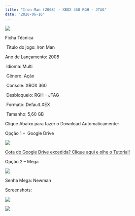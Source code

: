 ```yaml
---
title: "Iron Man (2008) - XBOX 360 RGH - JTAG"
date: "2020-06-16"
---
```


[![](https://1.bp.blogspot.com/-Cki3tvzblKE/XulQw8zPQBI/AAAAAAAAMbQ/PB5HEqHzR5wd98t58FKDiPlh30uoAbaPQCK4BGAsYHg/s320/1.jpg)](https://1.bp.blogspot.com/-Cki3tvzblKE/XulQw8zPQBI/AAAAAAAAMbQ/PB5HEqHzR5wd98t58FKDiPlh30uoAbaPQCK4BGAsYHg/s500/1.jpg)

Ficha Técnica

 Titulo do jogo: Iron Man

Ano de Lançamento: 2008

 Idioma: Multi

 Gênero: Ação

 Console: XBOX 360

 Desbloqueio: RGH – JTAG

 Formato: Default.XEX

 Tamanho: 5,60 GB

Clique Abaixo para fazer o Download Automaticamente:

Opção 1 –  Google Drive

[![](https://1.bp.blogspot.com/-4SUqXRoRWc0/XtsW72LDzrI/AAAAAAAAKHM/qo1oDro7CI03qjIvaVCl6yKZ3v_F_JvBwCK4BGAsYHg/APRENDA-Recupdsdasdasdaerado.png)](https://zee.gl/oLVU0)

[Cota do Google Drive excedida? Clique aqui e olhe o Tutorial!](https://ultragames-torrents.blogspot.com/2020/06/burlar-cota-do-google-drive.html) 

Opção 2 – Mega

[![](https://1.bp.blogspot.com/-fysMBE_30yA/XtsW8rOzeTI/AAAAAAAAKHQ/yEg2otqCtcAfsWIP0xI63y3c0eWdDVksQCK4BGAsYHg/MEGA.png)](https://zee.gl/KxzywQW)

Senha Mega: Newman

Screenshots:

[![](https://1.bp.blogspot.com/-bht6A1smLvo/XulQxdLK46I/AAAAAAAAMbU/ZP372DFz_5s7U21x01y7UhsI7LLA06VTgCK4BGAsYHg/w500-h281/134852-iron-man-screenshot.jpg)](https://1.bp.blogspot.com/-bht6A1smLvo/XulQxdLK46I/AAAAAAAAMbU/ZP372DFz_5s7U21x01y7UhsI7LLA06VTgCK4BGAsYHg/s616/134852-iron-man-screenshot.jpg)

[![](https://1.bp.blogspot.com/-RCLbdtZYMVk/XulQyKEGhuI/AAAAAAAAMbY/yJ70HLxd6WI_mHJVc0osGP8LME3gB_oyACK4BGAsYHg/w500-h375/hqdefault.jpg)](https://1.bp.blogspot.com/-RCLbdtZYMVk/XulQyKEGhuI/AAAAAAAAMbY/yJ70HLxd6WI_mHJVc0osGP8LME3gB_oyACK4BGAsYHg/s480/hqdefault.jpg)
